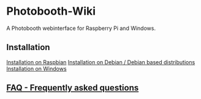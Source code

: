 # Photobooth-Wiki

A Photobooth webinterface for Raspberry Pi and Windows.

## Installation

[Installation on Raspbian](https://github.com/andreknieriem/photobooth/wiki/Installation-on-Debian)
[Installation on Debian / Debian based distributions](https://github.com/andreknieriem/photobooth/wiki/Installation-on-Debian#installation-on-debian--debian-based-distributions)
[Installation on Windows](https://github.com/andreknieriem/photobooth/wiki/Installation-on-Windows)

## [FAQ - Frequently asked questions](https://github.com/andreknieriem/photobooth/wiki/FAQ)